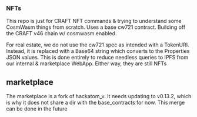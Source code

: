### NFTs

This repo is just for CRAFT NFT commands & trying to understand some CosmWasm things from scratch.
Uses a base cw721 contract. Building off the CRAFT v46 chain w/ cosmwasm enabled.


For real estate, we do not use the cw721 spec as intended with a TokenURI.
Instead, it is replaced with a Base64 string which converts to the Properties JSON values.
This is done entirely to reduce needless queries to IPFS from our internal & marketplace WebApp.
Either way, they are still NFTs

## marketplace
The marketplace is a fork of hackatom_v. It needs updating to v0.13.2, which is why it does not share a dir with the base_contracts for now. This merge can be done in the future